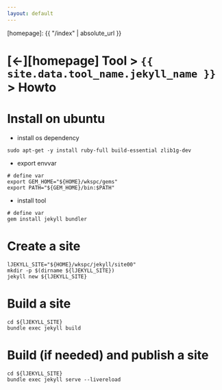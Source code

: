```yaml
---
layout: default
---
```



[//]: #(Reference)
[homepage]:   {{ "/index" | absolute_url }}

# [&larr;][homepage] Tool > `{{ site.data.tool_name.jekyll_name }}` > Howto
# Install on ubuntu
- install os dependency
```shell
sudo apt-get -y install ruby-full build-essential zlib1g-dev
```
- export envvar
```shell
# define var
export GEM_HOME="${HOME}/wkspc/gems"
export PATH="${GEM_HOME}/bin:$PATH"
```

- install tool
```shell
# define var
gem install jekyll bundler
```
# Create a site
```shell
lJEKYLL_SITE="${HOME}/wkspc/jekyll/site00"
mkdir -p $(dirname ${lJEKYLL_SITE})
jekyll new ${lJEKYLL_SITE} 
``` 

# Build a site
```shell
cd ${lJEKYLL_SITE}
bundle exec jekyll build
``` 

# Build (if needed) and publish a site
```shell
cd ${lJEKYLL_SITE}
bundle exec jekyll serve --livereload
``` 

